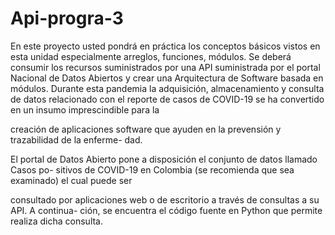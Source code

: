 # Api-progra-3

En este proyecto usted pondrá en práctica los conceptos básicos vistos en esta unidad
especialmente arreglos, funciones, módulos. Se deberá consumir los recursos suministrados
por una API suministrada por el portal Nacional de Datos Abiertos y crear una Arquitectura
de Software basada en módulos.
Durante esta pandemia la adquisición, almacenamiento y consulta de datos relacionado
con el reporte de casos de COVID-19 se ha convertido en un insumo imprescindible para la

creación de aplicaciones software que ayuden en la prevensión y trazabilidad de la enferme-
dad.

El portal de Datos Abierto pone a disposición el conjunto de datos llamado Casos po-
sitivos de COVID-19 en Colombia (se recomienda que sea examinado) el cual puede ser

consultado por aplicaciones web o de escritorio a través de consultas a su API. A continua-
ción, se encuentra el código fuente en Python que permite realiza dicha consulta.
